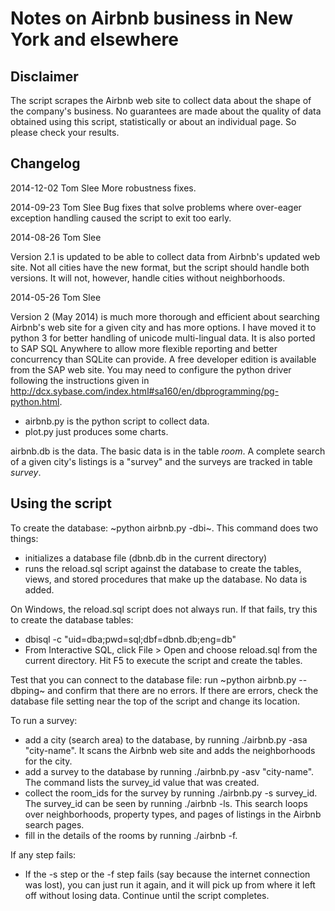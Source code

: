 Notes on Airbnb business in New York and elsewhere
==================================================

Disclaimer
----------
The script scrapes the Airbnb web site to collect data about the shape of
the company's business. No guarantees are made about the quality of data
obtained using this script, statistically or about an individual page. So 
please check your results.

Changelog
---------

2014-12-02      Tom Slee
More robustness fixes.

2014-09-23      Tom Slee
Bug fixes that solve problems where over-eager exception handling 
caused the script to exit too early.

2014-08-26      Tom Slee

Version 2.1 is updated to be able to collect data from Airbnb's updated web
site. Not all cities have the new format, but the script should handle both 
versions. It will not, however, handle cities without neighborhoods.

2014-05-26      Tom Slee

Version 2 (May 2014) is much more thorough and efficient about searching
Airbnb's web site for a given city and has more options. I have moved it to
python 3 for better handling of unicode multi-lingual data. It is also ported
to SAP SQL Anywhere to allow more flexible reporting and better concurrency
than SQLite can provide. A free developer edition is available from the SAP web
site. You may need to configure the python driver following the instructions
given in http://dcx.sybase.com/index.html#sa160/en/dbprogramming/pg-python.html.

- airbnb.py is the python script to collect data.
- plot.py just produces some charts.

airbnb.db is the data. The basic data is in the table *room*. A complete search of a given city's listings is a "survey" and the surveys are tracked in table *survey*. 

Using the script
----------------

To create the database: ~python airbnb.py -dbi~. This command does two things:
- initializes a database file (dbnb.db in the current directory)
- runs the reload.sql script against the database to create the tables, views,
  and stored procedures that make up the database. No data is added.

On Windows, the reload.sql script does not always run. If that fails, try this to create the database tables:
- dbisql -c "uid=dba;pwd=sql;dbf=dbnb.db;eng=db"
- From Interactive SQL, click File > Open and choose reload.sql from the 
  current directory. Hit F5 to execute the script and create the tables.

Test that you can connect to the database file: run ~python airbnb.py --dbping~
and confirm that there are no errors. If there are errors, check the database
file setting near the top of the script and change its location.

To run a survey:
- add a city (search area) to the database, by running ./airbnb.py -asa
  "city-name". It scans the Airbnb web site and adds the neighborhoods for the
  city.
- add a survey to the database by running ./airbnb.py -asv "city-name". The
  command lists the survey_id value that was created.
- collect the room_ids for the survey by running ./airbnb.py -s survey_id. The
  survey_id can be seen by running ./airbnb -ls. This search loops over
  neighborhoods, property types, and pages of listings in the Airbnb search
  pages. 
- fill in the details of the rooms by running ./airbnb -f.

If any step fails:
- If the -s step or the -f step fails (say because the internet connection was
  lost), you can just run it again, and it will pick up from where it left off
  without losing data. Continue until the script completes.


